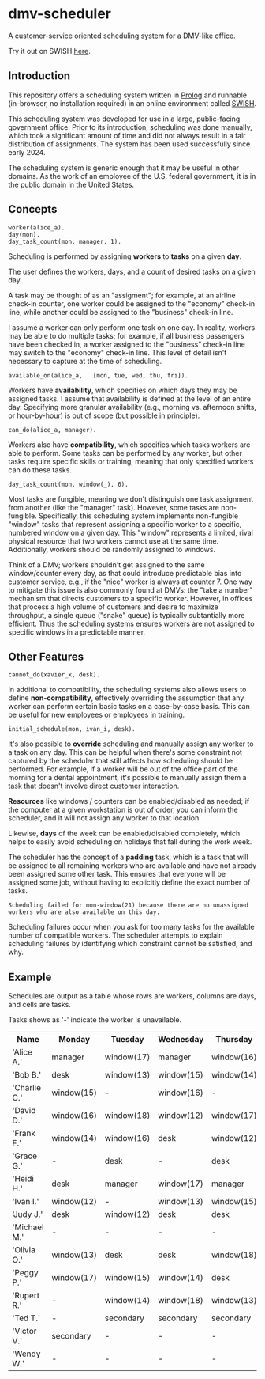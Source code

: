 # dmv-scheduler

A customer-service oriented scheduling system for a DMV-like office.

Try it out on SWISH [here](https://swish.swi-prolog.org/p/dmv_scheduler.swinb).

## Introduction

This repository offers a scheduling system written in [Prolog](https://en.wikipedia.org/wiki/Prolog) and runnable (in-browser,  no installation required) in an online environment called [SWISH](https://swish.swi-prolog.org/). 

This scheduling system was developed for use in a large, public-facing government office. Prior to its introduction, scheduling was done manually, which took a significant amount of time and did not always result in a fair distribution of assignments. The system has been used successfully since early 2024.

The scheduling system is generic enough that it may be useful in other domains. As the work of an employee of the U.S.
federal government, it is in the public domain in the United States.

## Concepts

	worker(alice_a).
	day(mon).
	day_task_count(mon, manager, 1).

Scheduling is performed by assigning __workers__ to __tasks__ on a given __day__.

The user defines the workers, days, and a count of desired tasks on a given day.

A task may be thought of as an "assigment"; for example, at an airline check-in counter, one worker could be assigned to the "economy" check-in line, while another could be assigned to the "business" check-in line.

I assume a worker can only perform one task on one day. In reality, workers may be able to do multiple tasks; for example, if all business passengers have been checked in, a worker assigned to the "business" check-in line may switch to the "economy" check-in line. This level of detail isn't necessary to capture at the time of scheduling.

	available_on(alice_a, 	[mon, tue, wed, thu, fri]).

Workers have __availability__, which specifies on which days they may be assigned tasks. I assume that availability is defined at the level of an entire day. Specifying more granular availability (e.g., morning vs. afternoon shifts, or hour-by-hour) is out of scope (but possible in principle).

	can_do(alice_a, manager).

Workers also have __compatibility__, which specifies which tasks workers are able to perform. Some tasks can be performed by any worker, but other tasks require specific skills or training, meaning that only specified workers can do these tasks.

	day_task_count(mon, window(_), 6).

Most tasks are fungible, meaning we don't distinguish one task assignment from another (like the "manager" task). However, some tasks are non-fungible. Specifically, this scheduling system implements non-fungible "window" tasks that represent assigning a specific worker to a specific, numbered window on a given day. This "window" represents a limited, rival physical resource that two workers cannot use at the same time. Additionally, workers should be randomly assigned to windows.

Think of a DMV; workers shouldn't get assigned to the same window/counter every day, as that could introduce predictable bias into customer service, e.g., if the "nice" worker is always at counter 7. One way to mitigate this issue is also commonly found at DMVs: the "take a number" mechanism that directs customers to a specific worker. However, in offices that process a high volume of customers and desire to maximize throughput, a single queue ("snake" queue) is typically subtantially more efficient. Thus the scheduling systems ensures workers are not assigned to specific windows in a predictable manner.

## Other Features

	cannot_do(xavier_x, desk).

In additional to compatibility, the scheduling systems also allows users to define __non-compatibility__, effectively overriding the assumption that any worker can perform certain basic tasks on a case-by-case basis. This can be useful for new employees or employees in training.

	initial_schedule(mon, ivan_i, desk).

It's also possible to __override__ scheduling and manually assign any worker to a task on any day. This can be helpful when there's some constraint not captured by the scheduler that still affects how scheduling should be performed. For example, if a worker will be out of the office part of the morning for a dental appointment, it's possible to manually assign them a task that doesn't involve direct customer interaction.

__Resources__ like windows / counters can be enabled/disabled as needed; if the computer at a given workstation is out of order, you can inform the scheduler, and it will not assign any worker to that location.

Likewise, __days__ of the week can be enabled/disabled completely, which helps to easily avoid scheduling on holidays that fall during the work week.

The scheduler has the concept of a __padding__ task, which is a task that will be assigned to all remaining workers who are available and have not already been assigned some other task. This ensures that everyone will be assigned some job, without having to explicitly define the exact number of tasks.

	Scheduling failed for mon-window(21) because there are no unassigned workers who are also available on this day.

Scheduling failures occur when you ask for too many tasks for the available number of compatible workers. The scheduler attempts to explain scheduling failures by identifying which constraint cannot be satisfied, and why.

## Example

Schedules are output as a table whose rows are workers, columns are days, and cells are tasks.

Tasks shows as '-' indicate the worker is unavailable.

<table class="render-table">
<tbody><tr class="hrow"><th><span class="pl-string">Name</span></th><th><span class="pl-string">Monday</span></th><th><span class="pl-string">Tuesday</span></th><th><span class="pl-string">Wednesday</span></th><th><span class="pl-string">Thursday</span></th><th><span class="pl-string">Friday</span></th></tr>
<tr><td><span class="pl-quoted-atom">'Alice A.'</span></td><td><span class="pl-atom">manager</span></td><td><span class="pl-compound pl-adaptive pl-level-0" data-arity="1" data-name="window"><span class="pl-functor pl-trigger">window<span class="pl-punct">(</span></span><span class="pl-compound-args"><span class="pl-compound-arg"><span class="pl-int">17</span></span><span class="pl-compound-close pl-punct">)</span></span></span></td><td><span class="pl-atom">manager</span></td><td><span class="pl-compound pl-adaptive pl-level-0" data-arity="1" data-name="window"><span class="pl-functor pl-trigger">window<span class="pl-punct">(</span></span><span class="pl-compound-args"><span class="pl-compound-arg"><span class="pl-int">16</span></span><span class="pl-compound-close pl-punct">)</span></span></span></td><td><span class="pl-atom">manager</span></td></tr>
<tr><td><span class="pl-quoted-atom">'Bob B.'</span></td><td><span class="pl-atom">desk</span></td><td><span class="pl-compound pl-adaptive pl-level-0" data-arity="1" data-name="window"><span class="pl-functor pl-trigger">window<span class="pl-punct">(</span></span><span class="pl-compound-args"><span class="pl-compound-arg"><span class="pl-int">13</span></span><span class="pl-compound-close pl-punct">)</span></span></span></td><td><span class="pl-compound pl-adaptive pl-level-0" data-arity="1" data-name="window"><span class="pl-functor pl-trigger">window<span class="pl-punct">(</span></span><span class="pl-compound-args"><span class="pl-compound-arg"><span class="pl-int">15</span></span><span class="pl-compound-close pl-punct">)</span></span></span></td><td><span class="pl-compound pl-adaptive pl-level-0" data-arity="1" data-name="window"><span class="pl-functor pl-trigger">window<span class="pl-punct">(</span></span><span class="pl-compound-args"><span class="pl-compound-arg"><span class="pl-int">14</span></span><span class="pl-compound-close pl-punct">)</span></span></span></td><td><span class="pl-compound pl-adaptive pl-level-0" data-arity="1" data-name="window"><span class="pl-functor pl-trigger">window<span class="pl-punct">(</span></span><span class="pl-compound-args"><span class="pl-compound-arg"><span class="pl-int">16</span></span><span class="pl-compound-close pl-punct">)</span></span></span></td></tr>
<tr><td><span class="pl-quoted-atom">'Charlie C.'</span></td><td><span class="pl-compound pl-adaptive pl-level-0" data-arity="1" data-name="window"><span class="pl-functor pl-trigger">window<span class="pl-punct">(</span></span><span class="pl-compound-args"><span class="pl-compound-arg"><span class="pl-int">15</span></span><span class="pl-compound-close pl-punct">)</span></span></span></td><td><span class="pl-atom">-</span></td><td><span class="pl-compound pl-adaptive pl-level-0" data-arity="1" data-name="window"><span class="pl-functor pl-trigger">window<span class="pl-punct">(</span></span><span class="pl-compound-args"><span class="pl-compound-arg"><span class="pl-int">16</span></span><span class="pl-compound-close pl-punct">)</span></span></span></td><td><span class="pl-atom">-</span></td><td><span class="pl-compound pl-adaptive pl-level-0" data-arity="1" data-name="window"><span class="pl-functor pl-trigger">window<span class="pl-punct">(</span></span><span class="pl-compound-args"><span class="pl-compound-arg"><span class="pl-int">14</span></span><span class="pl-compound-close pl-punct">)</span></span></span></td></tr>
<tr><td><span class="pl-quoted-atom">'David D.'</span></td><td><span class="pl-compound pl-adaptive pl-level-0" data-arity="1" data-name="window"><span class="pl-functor pl-trigger">window<span class="pl-punct">(</span></span><span class="pl-compound-args"><span class="pl-compound-arg"><span class="pl-int">16</span></span><span class="pl-compound-close pl-punct">)</span></span></span></td><td><span class="pl-compound pl-adaptive pl-level-0" data-arity="1" data-name="window"><span class="pl-functor pl-trigger">window<span class="pl-punct">(</span></span><span class="pl-compound-args"><span class="pl-compound-arg"><span class="pl-int">18</span></span><span class="pl-compound-close pl-punct">)</span></span></span></td><td><span class="pl-compound pl-adaptive pl-level-0" data-arity="1" data-name="window"><span class="pl-functor pl-trigger">window<span class="pl-punct">(</span></span><span class="pl-compound-args"><span class="pl-compound-arg"><span class="pl-int">12</span></span><span class="pl-compound-close pl-punct">)</span></span></span></td><td><span class="pl-compound pl-adaptive pl-level-0" data-arity="1" data-name="window"><span class="pl-functor pl-trigger">window<span class="pl-punct">(</span></span><span class="pl-compound-args"><span class="pl-compound-arg"><span class="pl-int">17</span></span><span class="pl-compound-close pl-punct">)</span></span></span></td><td><span class="pl-compound pl-adaptive pl-level-0" data-arity="1" data-name="window"><span class="pl-functor pl-trigger">window<span class="pl-punct">(</span></span><span class="pl-compound-args"><span class="pl-compound-arg"><span class="pl-int">15</span></span><span class="pl-compound-close pl-punct">)</span></span></span></td></tr>
<tr><td><span class="pl-quoted-atom">'Frank F.'</span></td><td><span class="pl-compound pl-adaptive pl-level-0" data-arity="1" data-name="window"><span class="pl-functor pl-trigger">window<span class="pl-punct">(</span></span><span class="pl-compound-args"><span class="pl-compound-arg"><span class="pl-int">14</span></span><span class="pl-compound-close pl-punct">)</span></span></span></td><td><span class="pl-compound pl-adaptive pl-level-0" data-arity="1" data-name="window"><span class="pl-functor pl-trigger">window<span class="pl-punct">(</span></span><span class="pl-compound-args"><span class="pl-compound-arg"><span class="pl-int">16</span></span><span class="pl-compound-close pl-punct">)</span></span></span></td><td><span class="pl-atom">desk</span></td><td><span class="pl-compound pl-adaptive pl-level-0" data-arity="1" data-name="window"><span class="pl-functor pl-trigger">window<span class="pl-punct">(</span></span><span class="pl-compound-args"><span class="pl-compound-arg"><span class="pl-int">12</span></span><span class="pl-compound-close pl-punct">)</span></span></span></td><td><span class="pl-compound pl-adaptive pl-level-0" data-arity="1" data-name="window"><span class="pl-functor pl-trigger">window<span class="pl-punct">(</span></span><span class="pl-compound-args"><span class="pl-compound-arg"><span class="pl-int">17</span></span><span class="pl-compound-close pl-punct">)</span></span></span></td></tr>
<tr><td><span class="pl-quoted-atom">'Grace G.'</span></td><td><span class="pl-atom">-</span></td><td><span class="pl-atom">desk</span></td><td><span class="pl-atom">-</span></td><td><span class="pl-atom">desk</span></td><td><span class="pl-atom">-</span></td></tr>
<tr><td><span class="pl-quoted-atom">'Heidi H.'</span></td><td><span class="pl-atom">desk</span></td><td><span class="pl-atom">manager</span></td><td><span class="pl-compound pl-adaptive pl-level-0" data-arity="1" data-name="window"><span class="pl-functor pl-trigger">window<span class="pl-punct">(</span></span><span class="pl-compound-args"><span class="pl-compound-arg"><span class="pl-int">17</span></span><span class="pl-compound-close pl-punct">)</span></span></span></td><td><span class="pl-atom">manager</span></td><td><span class="pl-compound pl-adaptive pl-level-0" data-arity="1" data-name="window"><span class="pl-functor pl-trigger">window<span class="pl-punct">(</span></span><span class="pl-compound-args"><span class="pl-compound-arg"><span class="pl-int">13</span></span><span class="pl-compound-close pl-punct">)</span></span></span></td></tr>
<tr><td><span class="pl-quoted-atom">'Ivan I.'</span></td><td><span class="pl-compound pl-adaptive pl-level-0" data-arity="1" data-name="window"><span class="pl-functor pl-trigger">window<span class="pl-punct">(</span></span><span class="pl-compound-args"><span class="pl-compound-arg"><span class="pl-int">12</span></span><span class="pl-compound-close pl-punct">)</span></span></span></td><td><span class="pl-atom">-</span></td><td><span class="pl-compound pl-adaptive pl-level-0" data-arity="1" data-name="window"><span class="pl-functor pl-trigger">window<span class="pl-punct">(</span></span><span class="pl-compound-args"><span class="pl-compound-arg"><span class="pl-int">13</span></span><span class="pl-compound-close pl-punct">)</span></span></span></td><td><span class="pl-compound pl-adaptive pl-level-0" data-arity="1" data-name="window"><span class="pl-functor pl-trigger">window<span class="pl-punct">(</span></span><span class="pl-compound-args"><span class="pl-compound-arg"><span class="pl-int">15</span></span><span class="pl-compound-close pl-punct">)</span></span></span></td><td><span class="pl-atom">desk</span></td></tr>
<tr><td><span class="pl-quoted-atom">'Judy J.'</span></td><td><span class="pl-atom">desk</span></td><td><span class="pl-compound pl-adaptive pl-level-0" data-arity="1" data-name="window"><span class="pl-functor pl-trigger">window<span class="pl-punct">(</span></span><span class="pl-compound-args"><span class="pl-compound-arg"><span class="pl-int">12</span></span><span class="pl-compound-close pl-punct">)</span></span></span></td><td><span class="pl-atom">desk</span></td><td><span class="pl-atom">desk</span></td><td><span class="pl-atom">desk</span></td></tr>
<tr><td><span class="pl-quoted-atom">'Michael M.'</span></td><td><span class="pl-atom">-</span></td><td><span class="pl-atom">-</span></td><td><span class="pl-atom">-</span></td><td><span class="pl-atom">-</span></td><td><span class="pl-atom">-</span></td></tr>
<tr><td><span class="pl-quoted-atom">'Olivia O.'</span></td><td><span class="pl-compound pl-adaptive pl-level-0" data-arity="1" data-name="window"><span class="pl-functor pl-trigger">window<span class="pl-punct">(</span></span><span class="pl-compound-args"><span class="pl-compound-arg"><span class="pl-int">13</span></span><span class="pl-compound-close pl-punct">)</span></span></span></td><td><span class="pl-atom">desk</span></td><td><span class="pl-atom">desk</span></td><td><span class="pl-compound pl-adaptive pl-level-0" data-arity="1" data-name="window"><span class="pl-functor pl-trigger">window<span class="pl-punct">(</span></span><span class="pl-compound-args"><span class="pl-compound-arg"><span class="pl-int">18</span></span><span class="pl-compound-close pl-punct">)</span></span></span></td><td><span class="pl-atom">desk</span></td></tr>
<tr><td><span class="pl-quoted-atom">'Peggy P.'</span></td><td><span class="pl-compound pl-adaptive pl-level-0" data-arity="1" data-name="window"><span class="pl-functor pl-trigger">window<span class="pl-punct">(</span></span><span class="pl-compound-args"><span class="pl-compound-arg"><span class="pl-int">17</span></span><span class="pl-compound-close pl-punct">)</span></span></span></td><td><span class="pl-compound pl-adaptive pl-level-0" data-arity="1" data-name="window"><span class="pl-functor pl-trigger">window<span class="pl-punct">(</span></span><span class="pl-compound-args"><span class="pl-compound-arg"><span class="pl-int">15</span></span><span class="pl-compound-close pl-punct">)</span></span></span></td><td><span class="pl-compound pl-adaptive pl-level-0" data-arity="1" data-name="window"><span class="pl-functor pl-trigger">window<span class="pl-punct">(</span></span><span class="pl-compound-args"><span class="pl-compound-arg"><span class="pl-int">14</span></span><span class="pl-compound-close pl-punct">)</span></span></span></td><td><span class="pl-atom">desk</span></td><td><span class="pl-compound pl-adaptive pl-level-0" data-arity="1" data-name="window"><span class="pl-functor pl-trigger">window<span class="pl-punct">(</span></span><span class="pl-compound-args"><span class="pl-compound-arg"><span class="pl-int">12</span></span><span class="pl-compound-close pl-punct">)</span></span></span></td></tr>
<tr><td><span class="pl-quoted-atom">'Rupert R.'</span></td><td><span class="pl-atom">-</span></td><td><span class="pl-compound pl-adaptive pl-level-0" data-arity="1" data-name="window"><span class="pl-functor pl-trigger">window<span class="pl-punct">(</span></span><span class="pl-compound-args"><span class="pl-compound-arg"><span class="pl-int">14</span></span><span class="pl-compound-close pl-punct">)</span></span></span></td><td><span class="pl-compound pl-adaptive pl-level-0" data-arity="1" data-name="window"><span class="pl-functor pl-trigger">window<span class="pl-punct">(</span></span><span class="pl-compound-args"><span class="pl-compound-arg"><span class="pl-int">18</span></span><span class="pl-compound-close pl-punct">)</span></span></span></td><td><span class="pl-compound pl-adaptive pl-level-0" data-arity="1" data-name="window"><span class="pl-functor pl-trigger">window<span class="pl-punct">(</span></span><span class="pl-compound-args"><span class="pl-compound-arg"><span class="pl-int">13</span></span><span class="pl-compound-close pl-punct">)</span></span></span></td><td><span class="pl-atom">desk</span></td></tr>
<tr><td><span class="pl-quoted-atom">'Ted T.'</span></td><td><span class="pl-atom">-</span></td><td><span class="pl-atom">secondary</span></td><td><span class="pl-atom">secondary</span></td><td><span class="pl-atom">secondary</span></td><td><span class="pl-atom">-</span></td></tr>
<tr><td><span class="pl-quoted-atom">'Victor V.'</span></td><td><span class="pl-atom">secondary</span></td><td><span class="pl-atom">-</span></td><td><span class="pl-atom">-</span></td><td><span class="pl-atom">-</span></td><td><span class="pl-atom">-</span></td></tr>
<tr><td><span class="pl-quoted-atom">'Wendy W.'</span></td><td><span class="pl-atom">-</span></td><td><span class="pl-atom">-</span></td><td><span class="pl-atom">-</span></td><td><span class="pl-atom">-</span></td><td><span class="pl-atom">secondary</span></td></tr>
</tbody></table>

